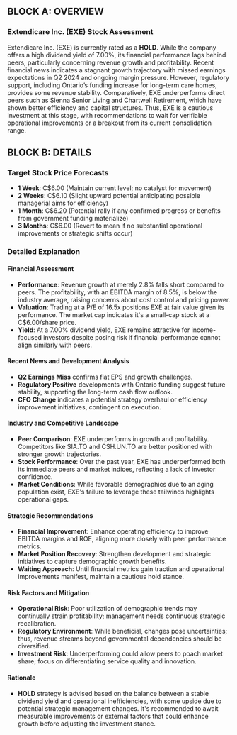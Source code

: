## BLOCK A: OVERVIEW

### Extendicare Inc. (EXE) Stock Assessment

Extendicare Inc. (EXE) is currently rated as a **HOLD**. While the company offers a high dividend yield of 7.00%, its financial performance lags behind peers, particularly concerning revenue growth and profitability. Recent financial news indicates a stagnant growth trajectory with missed earnings expectations in Q2 2024 and ongoing margin pressure. However, regulatory support, including Ontario’s funding increase for long-term care homes, provides some revenue stability. Comparatively, EXE underperforms direct peers such as Sienna Senior Living and Chartwell Retirement, which have shown better efficiency and capital structures. Thus, EXE is a cautious investment at this stage, with recommendations to wait for verifiable operational improvements or a breakout from its current consolidation range.

## BLOCK B: DETAILS

### Target Stock Price Forecasts
- **1 Week**: C$6.00 (Maintain current level; no catalyst for movement)
- **2 Weeks**: C$6.10 (Slight upward potential anticipating possible managerial aims for efficiency)
- **1 Month**: C$6.20 (Potential rally if any confirmed progress or benefits from government funding materialize)
- **3 Months**: C$6.00 (Revert to mean if no substantial operational improvements or strategic shifts occur)

### Detailed Explanation

#### Financial Assessment
- **Performance**: Revenue growth at merely 2.8% falls short compared to peers. The profitability, with an EBITDA margin of 8.5%, is below the industry average, raising concerns about cost control and pricing power.
- **Valuation**: Trading at a P/E of 16.5x positions EXE at fair value given its performance. The market cap indicates it's a small-cap stock at a C$6.00/share price.
- **Yield**: At a 7.00% dividend yield, EXE remains attractive for income-focused investors despite posing risk if financial performance cannot align similarly with peers.

#### Recent News and Development Analysis
- **Q2 Earnings Miss** confirms flat EPS and growth challenges.
- **Regulatory Positive** developments with Ontario funding suggest future stability, supporting the long-term cash flow outlook.
- **CFO Change** indicates a potential strategy overhaul or efficiency improvement initiatives, contingent on execution.

#### Industry and Competitive Landscape
- **Peer Comparison**: EXE underperforms in growth and profitability. Competitors like SIA.TO and CSH.UN.TO are better positioned with stronger growth trajectories.
- **Stock Performance**: Over the past year, EXE has underperformed both its immediate peers and market indices, reflecting a lack of investor confidence.
- **Market Conditions**: While favorable demographics due to an aging population exist, EXE's failure to leverage these tailwinds highlights operational gaps.

#### Strategic Recommendations
- **Financial Improvement**: Enhance operating efficiency to improve EBITDA margins and ROE, aligning more closely with peer performance metrics.
- **Market Position Recovery**: Strengthen development and strategic initiatives to capture demographic growth benefits.
- **Waiting Approach**: Until financial metrics gain traction and operational improvements manifest, maintain a cautious hold stance.

#### Risk Factors and Mitigation
- **Operational Risk**: Poor utilization of demographic trends may continually strain profitability; management needs continuous strategic recalibration.
- **Regulatory Environment**: While beneficial, changes pose uncertainties; thus, revenue streams beyond governmental dependencies should be diversified.
- **Investment Risk**: Underperforming could allow peers to poach market share; focus on differentiating service quality and innovation.

#### Rationale
- **HOLD** strategy is advised based on the balance between a stable dividend yield and operational inefficiencies, with some upside due to potential strategic management changes. It's recommended to await measurable improvements or external factors that could enhance growth before adjusting the investment stance.